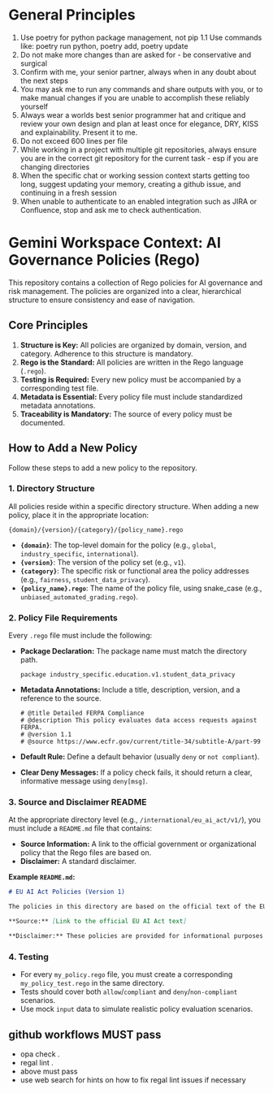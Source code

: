 # General Principles
1. Use poetry for python package management, not pip
1.1 Use commands like: poetry run python, poetry add, poetry update
2. Do not make more changes than are asked for - be conservative and surgical
3. Confirm with me, your senior partner, always when in any doubt about the next steps
4. You may ask me to run any commands and share outputs with you, or to make manual changes if you are unable to accomplish these reliably yourself
5. Always wear a worlds best senior programmer hat and critique and review your own design and plan at least once for elegance, DRY, KISS and explainability. Present it to me.
6. Do not exceed 600 lines per file
7. While working in a project with multiple git repositories, always ensure you are in the correct git repository for the current task - esp if you are changing directories
8. When the specific chat or working session context starts getting too long, suggest updating your memory, creating a github issue, and continuing in a fresh session
9. When unable to authenticate to an enabled integration such as JIRA or Confluence, stop and ask me to check authentication.

# Gemini Workspace Context: AI Governance Policies (Rego)

This repository contains a collection of Rego policies for AI governance and risk management. The policies are organized into a clear, hierarchical structure to ensure consistency and ease of navigation.

## Core Principles

1.  **Structure is Key:** All policies are organized by domain, version, and category. Adherence to this structure is mandatory.
2.  **Rego is the Standard:** All policies are written in the Rego language (`.rego`).
3.  **Testing is Required:** Every new policy must be accompanied by a corresponding test file.
4.  **Metadata is Essential:** Every policy file must include standardized metadata annotations.
5.  **Traceability is Mandatory:** The source of every policy must be documented.

## How to Add a New Policy

Follow these steps to add a new policy to the repository.

### 1. Directory Structure

All policies reside within a specific directory structure. When adding a new policy, place it in the appropriate location:

`{domain}/{version}/{category}/{policy_name}.rego`

-   **`{domain}`**: The top-level domain for the policy (e.g., `global`, `industry_specific`, `international`).
-   **`{version}`**: The version of the policy set (e.g., `v1`).
-   **`{category}`**: The specific risk or functional area the policy addresses (e.g., `fairness`, `student_data_privacy`).
-   **`{policy_name}.rego`**: The name of the policy file, using snake_case (e.g., `unbiased_automated_grading.rego`).

### 2. Policy File Requirements

Every `.rego` file must include the following:

-   **Package Declaration:** The package name must match the directory path.
    ```rego
    package industry_specific.education.v1.student_data_privacy
    ```

-   **Metadata Annotations:** Include a title, description, version, and a reference to the source.
    ```rego
    # @title Detailed FERPA Compliance
    # @description This policy evaluates data access requests against FERPA.
    # @version 1.1
    # @source https://www.ecfr.gov/current/title-34/subtitle-A/part-99
    ```

-   **Default Rule:** Define a default behavior (usually `deny` or `not compliant`).

-   **Clear Deny Messages:** If a policy check fails, it should return a clear, informative message using `deny[msg]`.

### 3. Source and Disclaimer README

At the appropriate directory level (e.g., `/international/eu_ai_act/v1/`), you must include a `README.md` file that contains:

-   **Source Information:** A link to the official government or organizational policy that the Rego files are based on.
-   **Disclaimer:** A standard disclaimer.

**Example `README.md`:**
```markdown
# EU AI Act Policies (Version 1)

The policies in this directory are based on the official text of the EU AI Act.

**Source:** [Link to the official EU AI Act text]

**Disclaimer:** These policies are provided for informational purposes only and do not constitute legal advice. They are intended to represent the requirements of the EU AI Act in the Rego policy language but have not been certified by any regulatory body.
```

### 4. Testing

-   For every `my_policy.rego` file, you must create a corresponding `my_policy_test.rego` in the same directory.
-   Tests should cover both `allow`/`compliant` and `deny`/`non-compliant` scenarios.
-   Use mock `input` data to simulate realistic policy evaluation scenarios.

## github workflows MUST pass
- opa check . 
- regal lint . 
- above must pass
- use web search for hints on how to fix regal lint issues if necessary

